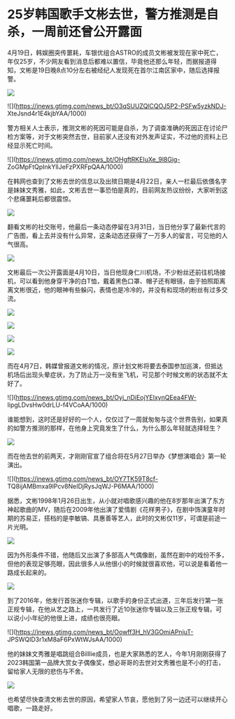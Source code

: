 # 25岁韩国歌手文彬去世，警方推测是自杀，一周前还曾公开露面

4月19日，韩娱圈突传噩耗，车银优组合ASTRO的成员文彬被发现在家中死亡，年仅25岁，不少网友看到消息后都难以置信，毕竟他还那么年轻，而据报道得知，文彬是19日晚8点10分左右被经纪人发现死在首尔江南区家中，随后选择报警。

![](https://inews.gtimg.com/news_bt/OZukN_Vyy1RwDvm6GMUTI7h53vBKGCWqb7QQASSN5SxWkAA/1000)

![](https://inews.gtimg.com/news_bt/O3qSUUZQlCQOJ5P2-PSFw5yzkNDJ-
XteJsnd4r1E4kjbYAA/1000)

警方相关人士表示，推测文彬的死因可能是自杀，为了调查准确的死因正在讨论尸检方案等，对于文彬突然去世，目前家人还没有对外发声证实，不过他的资料上已经显示死亡时间。

![](https://inews.gtimg.com/news_bt/OHgftRKEIuXe_9l8Gig-
ZoGMpFtQpInkYllJeFzPXRFpQAA/1000)

在韩网也查到了文彬去世的信息以及出殡日期是4月22日，亲人一栏最后依偎名字是妹妹文秀雅，如此，文彬去世一事恐怕是真的，目前网友热议纷纷，大家听到这个悲痛噩耗后都很震惊。

![](https://inews.gtimg.com/news_bt/OnlbyvWJ5va3HczwXaxJvldDSIcPYhq_u-2t4ffiQFWRUAA/1000)

翻看文彬的社交账号，他最后一条动态停留在3月31日，当日他分享了最新代言的广告图，看上去并没有什么异常，这条动态还获得了一万多人的留言，可见他的人气很高。

![](https://inews.gtimg.com/news_bt/OStNk5xWbFmA6x7RZuyYcC_V_AAAJS4odXdGeRDx_bBUYAA/1000)

文彬最后一次公开露面是4月10日，当日他现身仁川机场，不少粉丝还前往机场接机，可以看到他身穿干净的白T恤，戴着黑色口罩、帽子还有眼镜，由于拍照距离离文彬很近，他的眼神有些躲闪，表情也是冷冷的，并没有和现场的粉丝有过多交流。

![](https://inews.gtimg.com/news_bt/OX22oVvs_a070rqq5wO2NUVaooNq601wcYWLfxngcjAqkAA/1000)

![](https://inews.gtimg.com/news_bt/OL_J6rBBYs2j2M_zpwo5k2R09nywOHoy3VQdjwgWDkbnwAA/1000)

![](https://inews.gtimg.com/news_bt/OhmjAhKq8EdNLXdWTGQ8r0DnzJHuskWP3C4brml9P-8XAAA/1000)

![](https://inews.gtimg.com/news_bt/OndukcxWTAXHS31aVPyufmHbHlrzkTLgufmQlP_FJkUWwAA/1000)

而在4月7日，韩媒曾报道文彬的情况，原计划文彬将要去泰国参加巡演，但抵达机场后出现头晕症状，为了防止万一没有坐飞机，可见那个时候文彬的状态就不太好了。

![](https://inews.gtimg.com/news_bt/Oyj_nDiEojYElxynQEea4FW-
IipgLDvsHw0drLU-f4VCoAA/1000)

谁能想到，这时还是好好的一个人，仅仅过了一周就匆匆与这个世界告别，如果真的如警方推测的那样，在他身上究竟发生了什么，为什么那么年轻就选择轻生？

![](https://inews.gtimg.com/news_bt/OPlUMkCh4rtuYROsuc02NL_eUXHTF9iTj_bfxrGMBkjxQAA/1000)

而在他去世的前两天，才刚刚官宣了组合将在5月27日举办《梦想演唱会》第一轮演出。

![](https://inews.gtimg.com/news_bt/OY7TK59T8cf-
TQ8ijAMBmxa9lPcv8NeIDjRysJqWJ-P6MAA/1000)

据悉，文彬1998年1月26日出生，从小就对唱歌感兴趣的他在8岁那年出演了东方神起歌曲的MV，随后在2009年他出演了爱情剧《花样男子》，在剧中饰演童年时期的苏易正，搭档的是李敏镐、具惠善等艺人，此时的文彬仅11岁，可谓是前途一片光明。

![](https://inews.gtimg.com/news_bt/O4QVYStEebT3UTAojAjMtmC5z4hrEgeHz9REVPecmov8MAA/1000)

因为外形条件不错，他随后又出演了多部高人气偶像剧，虽然在剧中的戏份不多，但他的表现足够亮眼，因此很多人从他很小的时候就很喜欢他，可以说是看着他一路成长起来的。

![](https://inews.gtimg.com/news_bt/OUcU6pD0CyHeQf4lW1GCvADp1rLcow174DoavJViGA3yoAA/1000)

到了2016年，他发行首张迷你专辑，以歌手的身份正式出道，三年后发行第一张正规专辑，在他从艺之路上，一共发行了近10张迷你专辑以及三张正规专辑，可以说小小年纪的他很上进，成绩也很亮眼。

![](https://inews.gtimg.com/news_bt/Oowff3H_hV3GOmiAPnjuT-
JPSWQID3r1xM8aF6PxWtWJsAA/1000)

他的妹妹文秀雅是唱跳组合Billlie成员，也是大家熟悉的艺人，今年1月刚刚获得了2023韩国第一品牌大赏女子偶像奖，想必哥哥的去世对文秀雅也是不小的打击，留给家人无限的悲伤与不舍。

![](https://inews.gtimg.com/news_bt/OPJq4Okr8yz69Sk2sJINrcp5yNVinsl_je7xJnyGbXdzoAA/1000)

也希望尽快查清文彬去世的原因，希望家人节哀，愿他到了另一边还可以继续开心唱歌，一路走好。

